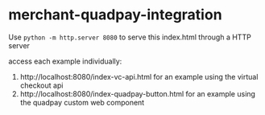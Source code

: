 # merchant-quadpay-integration

Use `python -m http.server 8080` to serve this index.html through a HTTP server

access each example individually:
1. http://localhost:8080/index-vc-api.html for an example using the virtual checkout api
2. http://localhost:8080/index-quadpay-button.html for an example using the quadpay custom web component
